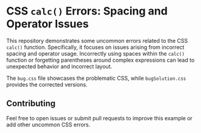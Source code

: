# CSS `calc()` Errors: Spacing and Operator Issues

This repository demonstrates some uncommon errors related to the CSS `calc()` function. Specifically, it focuses on issues arising from incorrect spacing and operator usage.  Incorrectly using spaces within the `calc()` function or forgetting parentheses around complex expressions can lead to unexpected behavior and incorrect layout.

The `bug.css` file showcases the problematic CSS, while `bugSolution.css` provides the corrected versions.

## Contributing

Feel free to open issues or submit pull requests to improve this example or add other uncommon CSS errors.